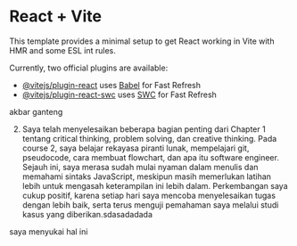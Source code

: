 # React + Vite

This template provides a minimal setup to get React working in Vite with HMR and some ESL int rules.

Currently, two official plugins are available:

- [@vitejs/plugin-react](https://github.com/vitejs/vite-plugin-react/blob/main/packages/plugin-react/README.md) uses [Babel](https://babeljs.io/) for Fast Refresh
- [@vitejs/plugin-react-swc](https://github.com/vitejs/vite-plugin-react-swc) uses [SWC](https://swc.rs/) for Fast Refresh

akbar ganteng

2. Saya telah menyelesaikan beberapa bagian penting dari Chapter 1 tentang critical thinking, problem solving, dan creative thinking. Pada course 2, saya belajar rekayasa piranti lunak, mempelajari git, pseudocode, cara membuat flowchart, dan apa itu software engineer. Sejauh ini, saya merasa sudah mulai nyaman dalam menulis dan memahami sintaks JavaScript, meskipun masih memerlukan latihan lebih untuk mengasah keterampilan ini lebih dalam. Perkembangan saya cukup positif, karena setiap hari saya mencoba menyelesaikan tugas dengan lebih baik, serta terus menguji pemahaman saya melalui studi kasus yang diberikan.sdasadadada

saya menyukai hal ini 